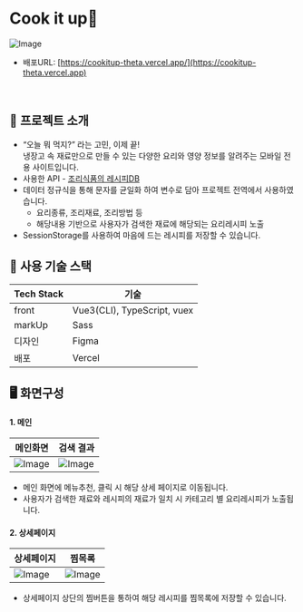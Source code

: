 # Cook it up🍴
![Image](https://github.com/user-attachments/assets/e8021def-620d-4e4e-afe4-958d91a1dbec)

- 배포URL: [https://cookitup-theta.vercel.app/](https://cookitup-theta.vercel.app)

<br />

## 📌 프로젝트 소개
- “오늘 뭐 먹지?” 라는 고민, 이제 끝! <br />
  냉장고 속 재료만으로 만들 수 있는 다양한 요리와 영양 정보를 알려주는 모바일 전용 사이트입니다.
- 사용한 API - [조리식품의 레시피DB](https://www.foodsafetykorea.go.kr/api/openApiInfo.do?menu_grp=MENU_GRP31&menu_no=661&show_cnt=10&start_idx=1&svc_no=COOKRCP01)
- 데이터 정규식을 통해 문자를 균일화 하여 변수로 담아 프로젝트 전역에서 사용하였습니다.
  * 요리종류, 조리재료, 조리방법 등
  * 해당내용 기반으로 사용자가 검색한 재료에 해당되는 요리레시피 노출
- SessionStorage를 사용하여 마음에 드는 레시피를 저장할 수 있습니다.

## 🔧 사용 기술 스택
|Tech Stack|기술|
|---|---|
|front|Vue3(CLI), TypeScript, vuex|
|markUp|Sass|
|디자인|Figma| 
|배포|Vercel|

## 🖥️ 화면구성
#### 1. 메인
|메인화면|검색 결과|
|---|---|
|![Image](https://github.com/user-attachments/assets/62d0cb7e-64ad-4c59-8250-2a78184f97af)|![Image](https://github.com/user-attachments/assets/3bfa1261-96ae-4af3-a4e4-80ac9af6a460)|
- 메인 화면에 메뉴추천, 클릭 시 해당 상세 페이지로 이동됩니다.
- 사용자가 검색한 재료와 레시피의 재료가 일치 시 카테고리 별 요리레시피가 노출됩니다.

#### 2. 상세페이지
|상세페이지|찜목록|
|---|---|
|![Image](https://github.com/user-attachments/assets/a24f7c3f-4aa2-47ea-9e92-b9c092961521)|![Image](https://github.com/user-attachments/assets/5d329895-a053-46f9-b863-095477c2e17c)|
- 상세페이지 상단의 찜버튼을 통하여 해당 레시피를 찜목록에 저장할 수 있습니다.
